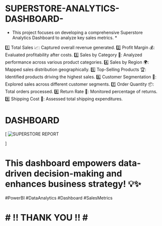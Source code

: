 # SUPERSTORE-ANALYTICS-DASHBOARD-
* This project focuses on developing a comprehensive Superstore Analytics Dashboard to analyze key sales metrics. *

1️⃣ Total Sales 📈: Captured overall revenue generated.
2️⃣ Profit Margin 💰: Evaluated profitability after costs.
3️⃣ Sales by Category 🛒: Analyzed performance across various product categories.
4️⃣ Sales by Region 🌍: Mapped sales distribution geographically.
5️⃣ Top-Selling Products 🏆: Identified products driving the highest sales. 
6️⃣ Customer Segmentation 👥: Explored sales across different customer segments.
7️⃣ Order Quantity 📦: Total orders processed. 
8️⃣ Return Rate 🔄: Monitored percentage of returns.
9️⃣ Shipping Cost 🚚: Assessed total shipping expenditures.  

# DASHBOARD 
[ ![SUPERSTORE REPORT ](https://github.com/user-attachments/assets/c74d0e35-a7e9-4292-be0b-e3379edfed37)     

]

# This dashboard empowers data-driven decision-making and enhances business strategy! 💡✨

 #PowerBI #DataAnalytics #Dashboard #SalesMetrics 

# # !! THANK YOU !! # # 
